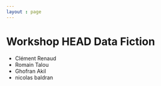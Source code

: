 ```yaml
---
layout : page
---
```


# Workshop HEAD Data Fiction

* Clément Renaud
* Romain Talou
* Ghofran Akil
* nicolas baldran